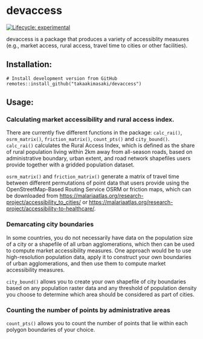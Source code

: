 # devaccess

<!-- badges: start -->

[![Lifecycle:
experimental](https://img.shields.io/badge/lifecycle-experimental-orange.svg)](https://www.tidyverse.org/lifecycle/#experimental)
<!-- badges: end -->

devaccess is a package that produces a variety of accessiblity measures (e.g., market access, rural access, travel time to cities or other facilities).

## Installation:

    # Install development version from GitHub
    remotes::install_github("takaakimasaki/devaccess")

## Usage:
### Calculating market accessibility and rural access index.
There are currently five different functions in the package: `calc_rai()`, `osrm_matrix()`, `friction_matrix()`, `count_pts()` and `city_bound()`. `calc_rai()` calculates the Rural Access Index, which is defined as the share of rural population living within 2km away from all-season roads, based on administrative boundary, urban extent, and road network shapefiles users provide together with a gridded population dataset. 

`osrm_matrix()` and `friction_matrix()` generate a matrix of travel time between different permutations of point data that users provide using the OpenStreetMap-Based Routing Service OSRM or friction maps, which can be downloaded from https://malariaatlas.org/research-project/accessibility_to_cities/ or https://malariaatlas.org/research-project/accessibility-to-healthcare/.

### Demarcating city boundaries
In some countries, you do not necessarily have data on the population size of a city or a shapefile of all urban agglomerations, which then can be used to compute market accessibility measures. One approach would be to use high-resolution population data, apply it to construct your own boundaries of urban agglomerations, and then use them to compute market accessibility measures. 

`city_bound()` allows you to create your own shapefile of city boundaries based on any population raster data and any threshold of population density you choose to determine which area should be considered as part of cities. 

### Counting the number of points by administrative areas
`count_pts()` allows you to count the number of points that lie within each polygon boundaries of your choice. 
